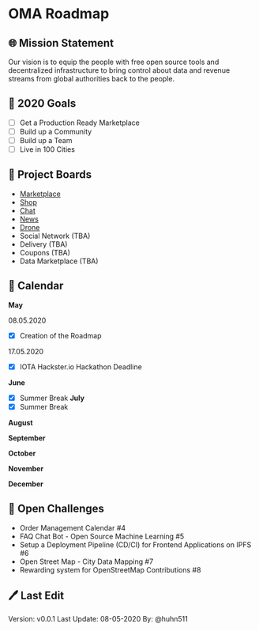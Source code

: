 # OMA Roadmap

## 🌐 Mission Statement
Our vision is to equip the people with free open source tools and decentralized infrastructure to bring control about data and revenue streams from global authorities back to the people.

## 🎯 2020 Goals
- [ ] Get a Production Ready Marketplace
- [ ] Build up a Community
- [ ] Build up a Team
- [ ] Live in 100 Cities

## 📝 Project Boards
- [Marketplace](https://github.com/open-marketplace-applications/marketplace/projects/1)
- [Shop](https://github.com/open-marketplace-applications/shop/projects/1)
- [Chat](https://github.com/open-marketplace-applications/chat/projects/1)
- [News](https://github.com/open-marketplace-applications/news/projects/1)
- [Drone](https://github.com/open-marketplace-applications/drone/projects/1)
- Social Network (TBA)
- Delivery (TBA)
- Coupons (TBA)
- Data Marketplace (TBA)


## 📅 Calendar 

**May**

08.05.2020
- [x] Creation of the Roadmap 

17.05.2020
- [x] IOTA Hackster.io Hackathon Deadline 

**June**
- [x] Summer Break
**July**
- [x] Summer Break

**August**

**September**

**October**

**November**

**December**

## 💪 Open Challenges

- Order Management Calendar #4
- FAQ Chat Bot - Open Source Machine Learning  #5
- Setup a Deployment Pipeline (CD/CI) for Frontend Applications on IPFS #6
- Open Street Map - City Data Mapping #7
- Rewarding system for OpenStreetMap Contributions #8


## 🖊 Last Edit
Version: v0.0.1
Last Update: 08-05-2020
By: @huhn511